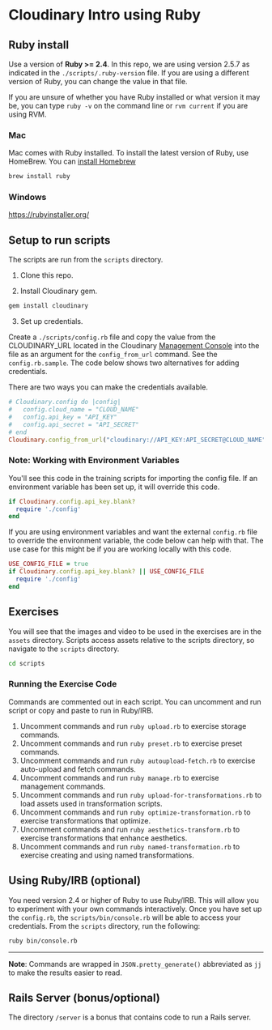# Cloudinary Intro using Ruby #

## Ruby install

Use a version of **Ruby >= 2.4**.  In this repo, we are using version 2.5.7 as indicated in the `./scripts/.ruby-version` file.  If you are using a different version of Ruby, you can change the value in that file.

If you are unsure of whether you have Ruby installed or what version it may be, you can type `ruby -v` on the command line or `rvm current` if you are using RVM.

### Mac
Mac comes with Ruby installed.
To install the latest version of Ruby, use HomeBrew.  You can [install Homebrew](https://brew.sh/) 

```bash
brew install ruby
```

### Windows

https://rubyinstaller.org/

## Setup to run scripts

The scripts are run from the `scripts` directory.

1. Clone this repo.

2. Install Cloudinary gem. 

```bash 
gem install cloudinary
```
3. Set up credentials.

Create a `./scripts/config.rb` file and copy the value from the CLOUDINARY_URL located in the Cloudinary [Management Console](https://cloudinary.com/console) into the file as an argument for the `config_from_url` command.  See the `config.rb.sample`.  The code below shows two alternatives for adding credentials.

There are two ways you can make the credentials available.

```ruby
# Cloudinary.config do |config|
#   config.cloud_name = "CLOUD_NAME"
#   config.api_key = "API_KEY"
#   config.api_secret = "API_SECRET"
# end
Cloudinary.config_from_url("cloudinary://API_KEY:API_SECRET@CLOUD_NAME")
```

### Note: Working with Environment Variables
You'll see this code in the training scripts for importing the config file.  If an environment variable has been set up, it will override this code.

```ruby
if Cloudinary.config.api_key.blank?
  require './config'
end
```

If you are using environment variables and want the external `config.rb` file to override the environment variable, the code below can help with that.  The use case for this might be if you are working locally with this code.

```ruby
USE_CONFIG_FILE = true
if Cloudinary.config.api_key.blank? || USE_CONFIG_FILE
  require './config'
end
```

## Exercises
You will see that the images and video to be used in the exercises are in the `assets` directory.  Scripts access assets relative to the scripts directory, so navigate to the `scripts` directory.  

```bash
cd scripts
```

### Running the Exercise Code

Commands are commented out in each script.  You can uncomment and run script or copy and paste to run in Ruby/IRB.

1. Uncomment commands and run `ruby upload.rb` to exercise storage commands.
1. Uncomment commands and run `ruby preset.rb` to exercise preset commands.
1. Uncomment commands and run `ruby autoupload-fetch.rb` to exercise auto-upload and fetch commands.
1. Uncomment commands and run `ruby manage.rb` to exercise management commands.
1. Uncomment commands and run `ruby upload-for-transformations.rb` to load assets used in transformation scripts.
1. Uncomment commands and run `ruby optimize-transformation.rb` to exercise transformations that optimize.
1. Uncomment commands and run `ruby aesthetics-transform.rb` to exercise transformations that enhance aesthetics.
1. Uncomment commands and run `ruby named-transformation.rb` to exercise creating and using named transformations.

## Using Ruby/IRB (optional)

You need version 2.4 or higher of Ruby to use Ruby/IRB.  This will allow you to experiment with your own commands interactively. Once you have set up the `config.rb`, the `scripts/bin/console.rb` will be able to access your credentials.  From the `scripts` directory, run the following:

```bash
ruby bin/console.rb
```

---

**Note**: Commands are wrapped in `JSON.pretty_generate()` abbreviated as `jj`  to make the results easier to read.  

## Rails Server (bonus/optional)
The directory `/server` is a bonus that contains code to run a Rails server.
